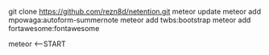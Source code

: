 git clone https://github.com/rezn8d/netention.git
meteor update
meteor add mpowaga:autoform-summernote
meteor add twbs:bootstrap
meteor add fortawesome:fontawesome

meteor <--START